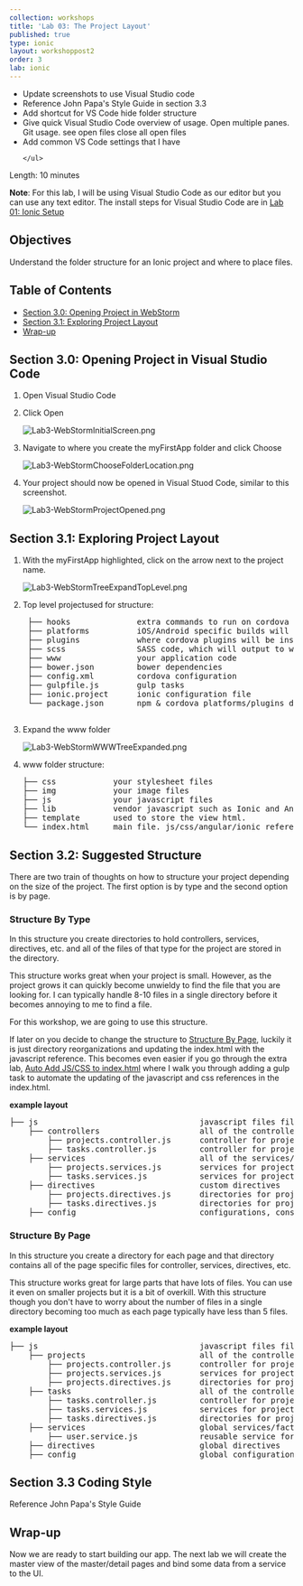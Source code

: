 ```yaml
---
collection: workshops
title: 'Lab 03: The Project Layout'
published: true
type: ionic
layout: workshoppost2
order: 3
lab: ionic
---
```


<div id="todo">
    <ul>
        <li>Update screenshots to use Visual Studio code</li>
        <li>Reference John Papa's Style Guide in section 3.3</li>
        <li>Add shortcut for VS Code hide folder structure</li>
        <li>Give quick Visual Studio Code overview of usage.  Open multiple panes. Git usage. see open files close all open files</li>
        <li>Add common VS Code settings that I have</li>

    </ul>
</div>

Length: 10 minutes

**Note**: For this lab, I will be using Visual Studio Code as our editor but you can use any text editor.  The install steps for Visual Studio Code are in [Lab 01: Ionic Setup](../IonicWorkshop-Lab1-InstallingIonic/)

## Objectives

Understand the folder structure for an Ionic project and where to place files.

<!-- START doctoc generated TOC please keep comment here to allow auto update -->
<!-- DON'T EDIT THIS SECTION, INSTEAD RE-RUN doctoc TO UPDATE -->
<h2>Table of Contents</h2>

- [Section 3.0: Opening Project in WebStorm](#section-30-opening-project-in-webstorm)
- [Section 3.1: Exploring Project Layout](#section-31-exploring-project-layout)
- [Wrap-up](#wrap-up)

<!-- END doctoc generated TOC please keep comment here to allow auto update -->

## Section 3.0: Opening Project in Visual Studio Code

1. Open Visual Studio Code
1. Click Open
    
    ![Lab3-WebStormInitialScreen.png](../images/Lab3/Lab3-WebStormInitialScreen.png)
    
1. Navigate to where you create the myFirstApp folder and click Choose

    ![Lab3-WebStormChooseFolderLocation.png](../images/Lab3/Lab3-WebStormChooseFolderLocation.png)
    
1. Your project should now be opened in Visual Stuod Code, similar to this screenshot.

    ![Lab3-WebStormProjectOpened.png](../images/lab3/Lab3-WebStormProjectOpened.png)



## Section 3.1: Exploring Project Layout

1. With the myFirstApp highlighted, click on the arrow next to the project name.

    ![Lab3-WebStormTreeExpandTopLevel.png](../images/Lab3/Lab3-WebStormTreeExpandTopLevel.png)

1. Top level projectused for structure:

    <pre>
    ├── hooks &nbsp; &nbsp; &nbsp; &nbsp; &nbsp; &nbsp; &nbsp;extra commands to run on cordova build
    ├── platforms &nbsp; &nbsp; &nbsp; &nbsp; &nbsp;iOS/Android specific builds will reside here
    ├── plugins &nbsp; &nbsp; &nbsp; &nbsp; &nbsp; &nbsp;where cordova plugins will be installed
    ├── scss &nbsp; &nbsp; &nbsp; &nbsp; &nbsp; &nbsp; &nbsp; SASS code, which will output to www/css/
    ├── www &nbsp; &nbsp; &nbsp; &nbsp; &nbsp; &nbsp; &nbsp; &nbsp;your application code
    ├── bower.json &nbsp; &nbsp; &nbsp; &nbsp; bower dependencies
    ├── config.xml &nbsp; &nbsp; &nbsp; &nbsp; cordova configuration
    ├── gulpfile.js &nbsp; &nbsp; &nbsp; &nbsp;gulp tasks
    ├── ionic.project &nbsp; &nbsp; &nbsp;ionic configuration file
    └── package.json &nbsp; &nbsp; &nbsp; npm & cordova platforms/plugins dependencies
    </pre>

1. Expand the www folder

    ![Lab3-WebStormWWWTreeExpanded.png](../images/Lab3/Lab3-WebStormWWWTreeExpanded.png)
    
1.  www folder structure:

    <pre>
    ├── css &nbsp; &nbsp; &nbsp; &nbsp; &nbsp; &nbsp;your stylesheet files
    ├── img &nbsp; &nbsp; &nbsp; &nbsp; &nbsp; &nbsp;your image files
    ├── js &nbsp; &nbsp; &nbsp; &nbsp; &nbsp; &nbsp; your javascript files
    ├── lib &nbsp; &nbsp; &nbsp; &nbsp; &nbsp; &nbsp;vendor javascript such as Ionic and Angular
    ├── template &nbsp; &nbsp; &nbsp; used to store the view html.
    └── index.html &nbsp; &nbsp; main file. js/css/angular/ionic references
    </pre>

## Section 3.2: Suggested Structure

There are two train of thoughts on how to structure your project depending on the size of the project.  The first option is by type and the second option is by page.

### Structure By Type

In this structure you create directories to hold controllers, services, directives, etc. and all of the files of that type for the project are stored in the directory.

This structure works great when your project is small.  However, as the project grows it can quickly become unwieldy to find the file that you are looking for.  I can typically handle 8-10 files in a single directory before it becomes annoying to me to find a file.

For this workshop, we are going to use this structure.

If later on you decide to change the structure to [Structure By Page](#structure-by-page), luckily it is just directory reorganizations and updating the index.html with the javascript reference.  This becomes even easier if you go through the extra lab, [Auto Add JS/CSS to index.html](../IonicWorkshop-Extra-GulpInject/) where I walk you through adding a gulp task to automate the updating of the javascript and css references in the index.html.

**example layout**

<pre>
├── js &nbsp; &nbsp; &nbsp; &nbsp; &nbsp; &nbsp; &nbsp; &nbsp; &nbsp; &nbsp;&nbsp; &nbsp; &nbsp; &nbsp; &nbsp; &nbsp; &nbsp; javascript files files
&nbsp; &nbsp; ├── controllers &nbsp; &nbsp; &nbsp; &nbsp; &nbsp; &nbsp;  &nbsp;  &nbsp; &nbsp; all of the controllers
&nbsp; &nbsp; &nbsp; &nbsp; ├── projects.controller.js &nbsp; &nbsp; &nbsp;controller for projects page
&nbsp; &nbsp; &nbsp; &nbsp; ├── tasks.controller.js &nbsp; &nbsp;&nbsp; &nbsp; &nbsp;controller for projects page
&nbsp; &nbsp; ├── services &nbsp; &nbsp; &nbsp; &nbsp; &nbsp; &nbsp; &nbsp;  &nbsp;  &nbsp;  &nbsp; all of the services/factories
&nbsp; &nbsp; &nbsp; &nbsp; ├── projects.services.js &nbsp; &nbsp; &nbsp; &nbsp;services for projects page
&nbsp; &nbsp; &nbsp; &nbsp; ├── tasks.services.js  &nbsp; &nbsp; &nbsp; &nbsp; &nbsp;services for projects page
&nbsp; &nbsp; ├── directives  &nbsp;  &nbsp;  &nbsp;  &nbsp;&nbsp;&nbsp; &nbsp; &nbsp; &nbsp; &nbsp;custom directives
&nbsp; &nbsp; &nbsp; &nbsp; ├── projects.directives.js &nbsp;&nbsp; &nbsp; directories for project page
&nbsp; &nbsp; &nbsp; &nbsp; ├── tasks.directives.js &nbsp; &nbsp;&nbsp;&nbsp; &nbsp; directories for project page
&nbsp; &nbsp; ├── config &nbsp;  &nbsp;  &nbsp;  &nbsp; &nbsp; &nbsp; &nbsp; &nbsp; &nbsp; &nbsp; &nbsp; configurations, constants, etc
</pre>

### Structure By Page

In this structure you create a directory for each page and that directory contains all of the page specific files for controller, services, directives, etc.

This structure works great for large parts that have lots of files.  You can use it even on smaller projects but it is a bit of overkill.  With this structure though you don't have to worry about the number of files in a single directory becoming too much as each page typically have less than 5 files.

**example layout**

<pre>
├── js &nbsp; &nbsp; &nbsp; &nbsp; &nbsp; &nbsp; &nbsp; &nbsp; &nbsp; &nbsp;&nbsp; &nbsp; &nbsp;&nbsp; &nbsp; &nbsp;&nbsp; &nbsp; javascript files files
&nbsp; &nbsp; ├── projects&nbsp; &nbsp; &nbsp; &nbsp; &nbsp; &nbsp;&nbsp; &nbsp; &nbsp;&nbsp; &nbsp; &nbsp;&nbsp; &nbsp;all of the controllers
&nbsp; &nbsp; &nbsp; &nbsp; ├── projects.controller.js &nbsp; &nbsp; &nbsp;controller for projects page
&nbsp; &nbsp; &nbsp; &nbsp; ├── projects.services.js &nbsp; &nbsp; &nbsp; &nbsp;services for projects page
&nbsp; &nbsp; &nbsp; &nbsp; ├── projects.directives.js &nbsp;&nbsp; &nbsp; directories for project page
&nbsp; &nbsp; ├── tasks&nbsp; &nbsp; &nbsp; &nbsp; &nbsp; &nbsp;&nbsp; &nbsp; &nbsp;&nbsp; &nbsp; &nbsp;&nbsp; &nbsp; &nbsp; all of the controllers
&nbsp; &nbsp; &nbsp; &nbsp; ├── tasks.controller.js &nbsp; &nbsp;&nbsp; &nbsp; &nbsp;controller for projects page
&nbsp; &nbsp; &nbsp; &nbsp; ├── tasks.services.js  &nbsp; &nbsp; &nbsp; &nbsp; &nbsp;services for projects page
&nbsp; &nbsp; &nbsp; &nbsp; ├── tasks.directives.js &nbsp; &nbsp;&nbsp;&nbsp; &nbsp; directories for project page
&nbsp; &nbsp; ├── services &nbsp; &nbsp; &nbsp; &nbsp; &nbsp; &nbsp; &nbsp; &nbsp; &nbsp; &nbsp; &nbsp; &nbsp;global services/factories
&nbsp; &nbsp; &nbsp; &nbsp; ├── user.service.js &nbsp; &nbsp;&nbsp;&nbsp; &nbsp; &nbsp;&nbsp; &nbsp;reusable service for users
&nbsp; &nbsp; ├── directives &nbsp;&nbsp; &nbsp; &nbsp; &nbsp; &nbsp; &nbsp; &nbsp; &nbsp; &nbsp;&nbsp; &nbsp;global directives
&nbsp; &nbsp; ├── config &nbsp; &nbsp; &nbsp; &nbsp; &nbsp; &nbsp; &nbsp; &nbsp; &nbsp; &nbsp; &nbsp; &nbsp; &nbsp;global configurations
</pre>

## Section 3.3 Coding Style

Reference John Papa's Style Guide

## Wrap-up

Now we are ready to start building our app.  The next lab we will create the master view of the master/detail pages and bind some data from a service to the UI.